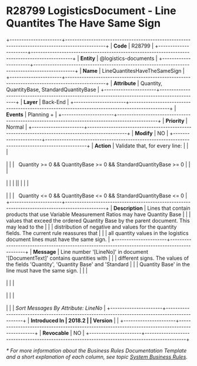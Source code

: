 ﻿---
erp.type: business-rule
erp.entity: logistics-documents
---

# R28799 LogisticsDocument - Line Quantites The Have Same Sign
+----------------------+-----------------------------------------------------------------------------------------------+
| **Code**             | R28799                                                                                        |
+----------------------+-----------------------------------------------------------------------------------------------+
| **Entity**           | @logistics-documents                                                                          |
+----------------------+-----------------------------------------------------------------------------------------------+
| **Name**             | LineQuantitesHaveTheSameSign                                                                  |
+----------------------+-----------------------------------------------------------------------------------------------+
| **Attribute**        | Quantity, QuantityBase, StandardQuantityBase                                                  |
+----------------------+-----------------------------------------------------------------------------------------------+
| **Layer**            | Back-End                                                                                      |
+----------------------+-----------------------------------------------------------------------------------------------+
| **Events**           | Planning +                                                                                    |
+----------------------+-----------------------------------------------------------------------------------------------+
| **Priority**         | Normal                                                                                        |
+----------------------+-----------------------------------------------------------------------------------------------+
| **Modify**           | NO                                                                                            |
+----------------------+-----------------------------------------------------------------------------------------------+
| **Action**           | Validate that, for every line:                                                                |
|                      | <br/><br/>                                                                                    |
|                      |   Quantity \>= 0 && QuantityBase \>= 0 && StandardQuantityBase \>= 0                          |
|                      | <br/><br/>                                                                                    |
|                      | \|\|                                                                                          |
|                      | <br/><br/>                                                                                    |
|                      |   Quantity \<= 0 && QuantityBase \<= 0 && StandardQuantityBase \<= 0                          |
+----------------------+-----------------------------------------------------------------------------------------------+
| **Description**      | Lines that contain products that use Variable Measurement Ratios may have Quantity Base       |
|                      | values that exceed the ordered Quantity Base by the parent document. This may lead to the     |
|                      | distribution of negative and values for the quantity fields. The current rule reassures that  |
|                      | all quantity values in the logistics document lines must have the same sign.                  |
+----------------------+-----------------------------------------------------------------------------------------------+
| **Message**          | Line number \'\[LineNo\]\' in document \'\[DocumentText\]\' contains quantities with          |
|                      | different signs. The values of the fields \'Quantity\', \'Quantity Base\' and \'Standard      |
|                      | Quantity Base\' in the line must have the same sign.                                          |
|                      | <br/><br/>                                                                                    |
|                      | <br/><br/>                                                                                    |
|                      | <br/><br/>                                                                                    |
|                      | *Sort Messages By Attribute: LineNo*                                                          |
+----------------------+-----------------------------------------------------------------------------------------------+
| **Introduced In      | 2018.2                                                                                        |
| Version**            |                                                                                               |
+----------------------+-----------------------------------------------------------------------------------------------+
| **Revocable**        | NO                                                                                            |
+----------------------+-----------------------------------------------------------------------------------------------+

*\* For more information about the Business Rules Documentation Template and a short explanation of each column, see
topic [System Business Rules](../templates/template-description-system-business-rules.md).*
